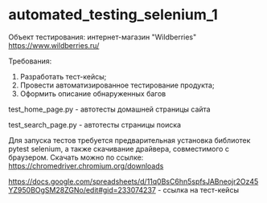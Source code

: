 # automated_testing_selenium_1

Объект тестирования: интернет-магазин "Wildberries" https://www.wildberries.ru/

Требования:
1. Разработать тест-кейсы;
2. Провести автоматизированное тестирование продукта;
3. Оформить описание обнаруженных багов

test_home_page.py - автотесты домашней страницы сайта

test_search_page.py - автотесты страницы поиска

Для запуска тестов требуется предварительная установка библиотек pytest selenium, а также скачивание драйвера, совместимого с браузером. Скачать можно по ссылке: https://chromedriver.chromium.org/downloads

https://docs.google.com/spreadsheets/d/11q0BsC6hn5spfsJABneojr2Oz45YZ950BOgSM28ZGNo/edit#gid=233074237 - ссылка на тест-кейсы

